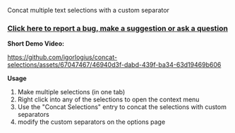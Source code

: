 Concat multiple text selections with a custom separator

### [Click here to report a bug, make a suggestion or ask a question](https://github.com/igorlogius/igorlogius/issues/new/choose)

<b>Short Demo Video:</b>

https://github.com/igorlogius/concat-selections/assets/67047467/46940d3f-dabd-439f-ba34-63d19469b606

<b>Usage</b>
<ol>
  <li>Make multiple selections (in one tab)</li>
  <li>Right click into any of the selections to open the context menu</li>
  <li>Use the "Concat Selections" entry to concat the selections with custom separators</li>
  <li>modify the custom separators on the options page</li>
</ol>
